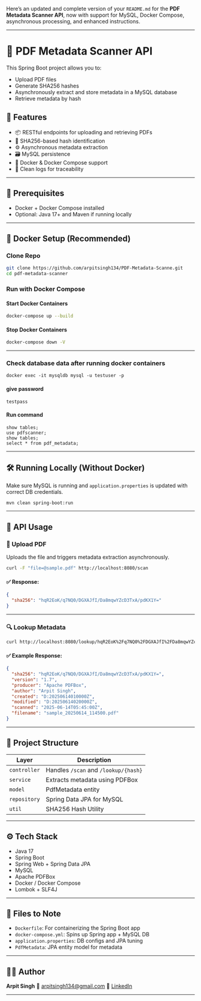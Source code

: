Here’s an updated and complete version of your `README.md` for the **PDF Metadata Scanner API**, now with support for MySQL, Docker Compose, asynchronous processing, and enhanced instructions.

---

# 📄 PDF Metadata Scanner API

This Spring Boot project allows you to:

* Upload PDF files
* Generate SHA256 hashes
* Asynchronously extract and store metadata in a MySQL database
* Retrieve metadata by hash

## 🚀 Features

* 📦 RESTful endpoints for uploading and retrieving PDFs
* 🔐 SHA256-based hash identification
* ⚙️ Asynchronous metadata extraction
* 🗃️ MySQL persistence
* 🐳 Docker & Docker Compose support
* 📝 Clean logs for traceability

---

## 🔧 Prerequisites

* Docker + Docker Compose installed
* Optional: Java 17+ and Maven if running locally

---

## 🐳 Docker Setup (Recommended)

### Clone Repo

```bash
git clone https://github.com/arpitsingh134/PDF-Metadata-Scanne.git
cd pdf-metadata-scanner
```

### Run with Docker Compose

#### Start Docker Containers
```bash
docker-compose up --build
```

#### Stop Docker Containers
```bash
docker-compose down -V
```

---
### Check database data after running docker containers 
```
docker exec -it mysqldb mysql -u testuser -p    
```
#### give password 

```
testpass
```

#### Run command

```
show tables;
use pdfscanner;
show tables;
select * from pdf_metadata;
```


---

## 🛠️ Running Locally (Without Docker)

Make sure MySQL is running and `application.properties` is updated with correct DB credentials.

```bash
mvn clean spring-boot:run
```

---

## 📮 API Usage

### 🔼 Upload PDF

Uploads the file and triggers metadata extraction asynchronously.

```bash
curl -F "file=@sample.pdf" http://localhost:8080/scan
```

#### ✅ Response:

```json
{
  "sha256": "hqR2EoK/q7NQ0/DGXAJfI/Da8mqwYZcD3TxA/pdKX1Y="
}
```

---

### 🔍 Lookup Metadata

```bash
curl http://localhost:8080/lookup/hqR2EoK%2Fq7NQ0%2FDGXAJfI%2FDa8mqwYZcD3TxA%2FpdKX1Y%3D
```

#### ✅ Example Response:

```json
{
  "sha256": "hqR2EoK/q7NQ0/DGXAJfI/Da8mqwYZcD3TxA/pdKX1Y=",
  "version": "1.7",
  "producer": "Apache PDFBox",
  "author": "Arpit Singh",
  "created": "D:20250614010000Z",
  "modified": "D:20250614020000Z",
  "scanned": "2025-06-14T05:45:00Z",
  "filename": "sample_20250614_114500.pdf"
}
```

---

## 🧾 Project Structure

| Layer        | Description                          |
| ------------ | ------------------------------------ |
| `controller` | Handles `/scan` and `/lookup/{hash}` |
| `service`    | Extracts metadata using PDFBox       |
| `model`      | PdfMetadata entity                   |
| `repository` | Spring Data JPA for MySQL            |
| `util`       | SHA256 Hash Utility                  |

---

## ⚙️ Tech Stack

* Java 17
* Spring Boot
* Spring Web + Spring Data JPA
* MySQL
* Apache PDFBox
* Docker / Docker Compose
* Lombok + SLF4J

---

## 📁 Files to Note

* `Dockerfile`: For containerizing the Spring Boot app
* `docker-compose.yml`: Spins up Spring app + MySQL DB
* `application.properties`: DB configs and JPA tuning
* `PdfMetadata`: JPA entity model for metadata

---

## 👨‍💻 Author

**Arpit Singh**
📧 [arpitsingh134@gmail.com](mailto:arpitsingh134@gmail.com)
🔗 [LinkedIn](https://linkedin.com/in/arpitsingh134)

---